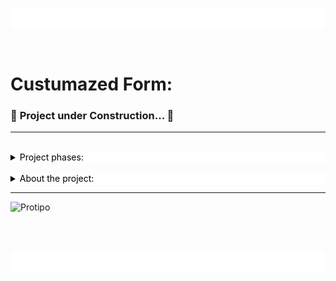 <p style="background:white; width:100%px; height:35px; border-radius:8px"></p>

<br>

# **Custumazed Form:**

 ### 🚧 __Project under Construction...__ 🚧

<hr>
<br>

<details style="background-color:white; color:black">
<summary>Project phases:

</summary> 
<br>

- [x] Information organization.

- [x] Choice of languages for development.

    - HyperText Markup Language (HTML5).
    - Cascading Style Sheets (CSS3).

- [ ] Definition of the levels of the form.

- [ ] Layout prototyping.

- [ ] Project finalization.

</details>

<br>
<details style="background-color:white; color:black">
<summary>
About the project:
</summary>
<br>
<p style="text-align:justify; color:white; background:black">
The project will show a user registration and authentication form. The custom style will show a simple adaptive layout, when the window increases in size or decreases in size, but not yet a  layout responsive.
</p>
</details>

<hr>

![Protipo](https://)

<br>
<br>

<p style="background:white; width:100%px; height:35px; border-radius:8px"></p>
